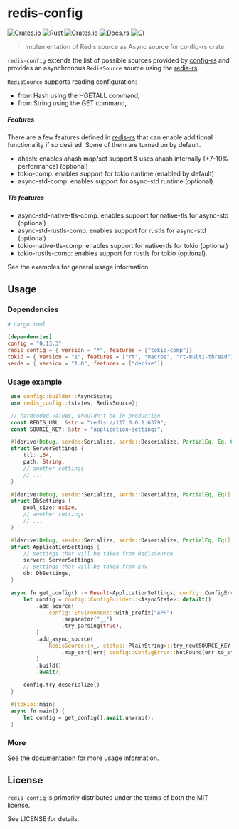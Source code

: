 # redis-config
[![Crates.io](https://img.shields.io/crates/v/redis_config.svg)](https://crates.io/crates/redis_config)
![Rust](https://img.shields.io/badge/rust-stable-brightgreen.svg)
[![Crates.io](https://img.shields.io/crates/d/redis_config.svg)](https://crates.io/crates/redis_config)
[![Docs.rs](https://docs.rs/redis_config/badge.svg)](https://docs.rs/redis_config)
[![CI](https://github.com/danik-tro/redis-config/workflows/CI/badge.svg)](https://github.com/danik-tro/redis-config/actions)


> Implementation of Redis source as Async source for config-rs crate.

`redis-config` extends the list of possible sources provided by [config-rs](https://github.com/mehcode/config-rs) and provides an asynchronous `RedisSource` source using the [redis-rs](https://github.com/redis-rs/redis-rs).

`RedisSource` supports reading configuration:
 - from Hash using the HGETALL command,
 - from String using the GET command,

##### Features

There are a few features defined in [redis-rs](https://github.com/redis-rs/redis-rs) that can enable additional functionality if so desired.
 Some of them are turned on by default.
 - ahash: enables ahash map/set support & uses ahash internally (+7-10% performance) (optional)
 - tokio-comp: enables support for tokio runtime (enabled by default)
 - async-std-comp: enables support for async-std runtime (optional)

 ##### Tls features
 - async-std-native-tls-comp: enables support for native-tls for async-std (optional)
 - async-std-rustls-comp: enables support for rustls for async-std (optional)
 - tokio-native-tls-comp: enables support for native-tls for tokio (optional)
 - tokio-rustls-comp: enables support for rustls for tokio (optional).


See the examples for general usage information.

## Usage

### Dependencies

```toml
# Cargo.toml

[dependencies]
config = "0.13.3"
redis_config = { version = "*", features = ["tokio-comp"]}
tokio = { version = "1", features = ["rt", "macros", "rt-multi-thread"] }
serde = { version = "1.0", features = ["derive"]}
```

### Usage example

```rust
 use config::builder::AsyncState;
 use redis_config::{states, RedisSource};

 // hardcoded values, shouldn't be in production
 const REDIS_URL: &str = "redis://127.0.0.1:6379";
 const SOURCE_KEY: &str = "application-settings";

 #[derive(Debug, serde::Serialize, serde::Deserialize, PartialEq, Eq, Clone)]
 struct ServerSettings {
     ttl: i64,
     path: String,
     // another settings
     // ...
 }

 #[derive(Debug, serde::Serialize, serde::Deserialize, PartialEq, Eq)]
 struct DbSettings {
     pool_size: usize,
     // another settings
     // ...
 }

 #[derive(Debug, serde::Serialize, serde::Deserialize, PartialEq, Eq)]
 struct ApplicationSettings {
     // settings that will be taken from RedisSource
     server: ServerSettings,
     // settings that will be taken from Env
     db: DbSettings,
 }

 async fn get_config() -> Result<ApplicationSettings, config::ConfigError> {
     let config = config::ConfigBuilder::<AsyncState>::default()
         .add_source(
             config::Environment::with_prefix("APP")
                 .separator("__")
                 .try_parsing(true),
         )
         .add_async_source(
             RedisSource::<_, states::PlainString>::try_new(SOURCE_KEY, REDIS_URL)
                 .map_err(|err| config::ConfigError::NotFound(err.to_string()))?,
         )
         .build()
         .await?;

     config.try_deserialize()
 }

 #[tokio::main]
 async fn main() {
     let config = get_config().await.unwrap();
 }
```

### More

See the [documentation](https://docs.rs/redis_config) for more usage information.

## License

`redis_config` is primarily distributed under the terms of both the MIT license.

See LICENSE for details.

